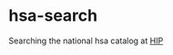 # hsa-search
Searching the national hsa catalog at [HIP](http://www.hip.se/oppen-data/domain/5141bf7ee211b84875000010/meta/)
